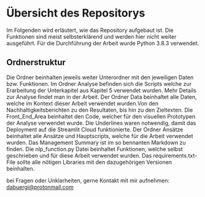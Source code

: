 # Übersicht des Repositorys

Im Folgenden wird erläutert, wie das Repository aufgebaut ist. Die Funktionen sind meist selbsterklärend und werden hier nicht weiter ausgeführt.
Für die Durchführung der Arbeit wurde Python 3.8.3 verwendet.

## Ordnerstruktur

Die Ordner beinhalten jeweils weiter Unterordner mit den jeweiligen Daten bzw. Funktionen. Im Ordner Analyse befinden sich die Scripts welche zur Erarbeitung der Unterkapitel aus Kapitel 5 verwendet wurden. Mehr Details zur Analyse findet man in der Arbeit.
Der Ordner Data beinhaltet alle Daten, welche im Kontext dieser Arbeit verwendet wurden.Von den Nachhaltigkeitsberichten zu den Resultaten, bis hin zu den Zieltexten.
Die Front_End_Area beinhaltet den Code, welcher für den visuellen Prototypen der Analyse verwendet wurde. Die Underlines waren notwendig, damit das Deployment auf die Streamlit Cloud funktionierte.
Der Ordner Ansätze beinhaltet alle Ansätze und Hauptscripts, welche für die Arbeit verwendet wurden.
Das Management Summary ist im so bennanten Markdown zu finden.
Die nlp_function.py Datei beinhaltet Funktionen, welche selbst geschrieben und für diese Arbeit verwendet wurden.
Das requirements.txt-File sollte alle nötigen Libraries mit den dazugehörigen Versionen beinhalten.

bei Fragen oder Unklarheiten, gerne Kontakt mit mir aufnehmen: dabuergi@protonmail.com

